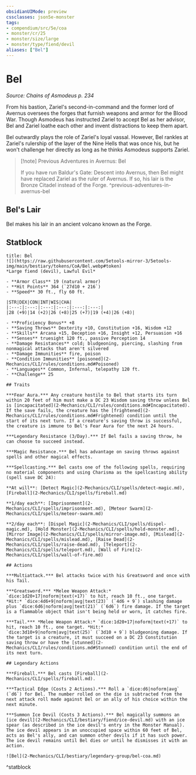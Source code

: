 ```yaml
---
obsidianUIMode: preview
cssclasses: json5e-monster
tags:
- compendium/src/5e/coa
- monster/cr/25
- monster/size/large
- monster/type/fiend/devil
aliases: ["Bel"]
---
```

# Bel
*Source: Chains of Asmodeus p. 234*  

From his bastion, Zariel's second-in-command and the former lord of Avernus oversees the forges that furnish weapons and armor for the Blood War. Though Asmodeus has instructed Zariel to accept Bel as her advisor, Bel and Zariel loathe each other and invent distractions to keep them apart.

Bel outwardly plays the role of Zariel's loyal vassal. However, Bel rankles at Zariel's rulership of the layer of the Nine Hells that was once his, but he won't challenge her directly as long as he thinks Asmodeus supports Zariel.

> [!note] Previous Adventures in Avernus: Bel
> 
> If you have run Baldur's Gate: Descent into Avernus, then Bel might have replaced Zariel as the ruler of Avernus. If so, his lair is the Bronze Citadel instead of the Forge.
^previous-adventures-in-avernus-bel

## Bel's Lair

Bel makes his lair in an ancient volcano known as the Forge.

## Statblock

```ad-statblock
title: Bel
![](https://raw.githubusercontent.com/5etools-mirror-3/5etools-img/main/bestiary/tokens/CoA/Bel.webp#token)
*Large fiend (devil), Lawful Evil*

- **Armor Class** 19 (natural armor)
- **Hit Points** 364 (`27d10 + 216`)
- **Speed** 30 ft., fly 60 ft.

|STR|DEX|CON|INT|WIS|CHA|
|:---:|:---:|:---:|:---:|:---:|:---:|
|28 (+9)|14 (+2)|26 (+8)|25 (+7)|19 (+4)|26 (+8)|

- **Proficiency Bonus** +8
- **Saving Throws** Dexterity +10, Constitution +16, Wisdom +12
- **Skills** Arcana +15, Deception +16, Insight +12, Persuasion +16
- **Senses** truesight 120 ft., passive Perception 14
- **Damage Resistances** cold; bludgeoning, piercing, slashing from nonmagical attacks that aren't silvered
- **Damage Immunities** fire, poison
- **Condition Immunities** [poisoned](2-Mechanics/CLI/rules/conditions.md#Poisoned)
- **Languages** Common, Infernal, telepathy 120 ft.
- **Challenge** 25

## Traits

***Fear Aura.*** Any creature hostile to Bel that starts its turn within 20 feet of him must make a DC 23 Wisdom saving throw unless Bel is [incapacitated](2-Mechanics/CLI/rules/conditions.md#Incapacitated). If the save fails, the creature has the [frightened](2-Mechanics/CLI/rules/conditions.md#Frightened) condition until the start of its next turn. If a creature's saving throw is successful, the creature is immune to Bel's Fear Aura for the next 24 hours.

***Legendary Resistance (3/Day).*** If Bel fails a saving throw, he can choose to succeed instead.

***Magic Resistance.*** Bel has advantage on saving throws against spells and other magical effects.

***Spellcasting.*** Bel casts one of the following spells, requiring no material components and using Charisma as the spellcasting ability (spell save DC 24):

**At will**: [Detect Magic](2-Mechanics/CLI/spells/detect-magic.md), [Fireball](2-Mechanics/CLI/spells/fireball.md)

**1/day each**: [Imprisonment](2-Mechanics/CLI/spells/imprisonment.md), [Meteor Swarm](2-Mechanics/CLI/spells/meteor-swarm.md)

**2/day each**: [Dispel Magic](2-Mechanics/CLI/spells/dispel-magic.md), [Hold Monster](2-Mechanics/CLI/spells/hold-monster.md), [Mirror Image](2-Mechanics/CLI/spells/mirror-image.md), [Mislead](2-Mechanics/CLI/spells/mislead.md), [Raise Dead](2-Mechanics/CLI/spells/raise-dead.md), [Teleport](2-Mechanics/CLI/spells/teleport.md), [Wall of Fire](2-Mechanics/CLI/spells/wall-of-fire.md)

## Actions

***Multiattack.*** Bel attacks twice with his Greatsword and once with his Tail.

***Greatsword.*** *Melee Weapon Attack:* `dice:1d20+17|noform|text(+17)` to hit, reach 10 ft., one target. *Hit:* `dice:4d6+9|noform|avg|text(23)` (`4d6 + 9`) slashing damage plus `dice:6d6|noform|avg|text(21)` (`6d6`) fire damage. If the target is a flammable object that isn't being held or worn, it catches fire.

***Tail.*** *Melee Weapon Attack:* `dice:1d20+17|noform|text(+17)` to hit, reach 10 ft., one target. *Hit:* `dice:3d10+9|noform|avg|text(25)` (`3d10 + 9`) bludgeoning damage. If the target is a creature, it must succeed on a DC 23 Constitution saving throw or have the [stunned](2-Mechanics/CLI/rules/conditions.md#Stunned) condition until the end of its next turn.

## Legendary Actions

***Fireball.*** Bel casts [Fireball](2-Mechanics/CLI/spells/fireball.md).

***Tactical Edge (Costs 2 Actions).*** Roll a `dice:d6|noform|avg` (`d6`) for Bel. The number rolled on the die is subtracted from the next attack roll made against Bel or an ally of his choice within the next minute.

***Summon Ice Devil (Costs 3 Actions).*** Bel magically summons an [ice devil](2-Mechanics/CLI/bestiary/fiend/ice-devil.md) with an ice spear (as described in the ice devil's entry in the Monster Manual). The ice devil appears in an unoccupied space within 60 feet of Bel, acts as Bel's ally, and can summon other devils if it has such power. The ice devil remains until Bel dies or until he dismisses it with an action.

![Bel](2-Mechanics/CLI/bestiary/legendary-group/bel-coa.md)
```
^statblock